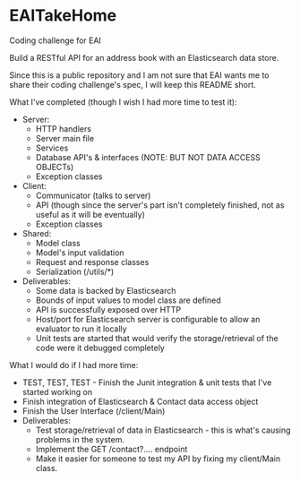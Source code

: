 # EAITakeHome
Coding challenge for EAI

Build a RESTful API for an address book with an Elasticsearch data store.

Since this is a public repository and I am not sure that EAI wants me to share their coding challenge's spec, I will keep this README short.


What I've completed (though I wish I had more time to test it):
   * Server: 
      * HTTP handlers
      * Server main file
      * Services 
      * Database API's & interfaces (NOTE: BUT NOT DATA ACCESS OBJECTs)
      * Exception classes
   * Client: 
      * Communicator (talks to server)
      * API (though since the server's part isn't completely finished, not as useful as it will be eventually)
      * Exception classes
   * Shared: 
      * Model class
      * Model's input validation
      * Request and response classes
      * Serialization (/utils/*)
   * Deliverables:
      * Some data is backed by Elasticsearch
      * Bounds of input values to model class are defined
      * API is successfully exposed over HTTP
      * Host/port for Elasticsearch server is configurable to allow an evaluator to run it locally
      * Unit tests are started that would verify the storage/retrieval of the code were it debugged completely
      
      
What I would do if I had more time:
   * TEST, TEST, TEST - Finish the Junit integration & unit tests that I've started working on
   * Finish integration of Elasticsearch & Contact data access object
   * Finish the User Interface (/client/Main) 
   * Deliverables:
      * Test storage/retrieval of data in Elasticsearch - this is what's causing problems in the system.
      * Implement the GET /contact?.... endpoint
      * Make it easier for someone to test my API by fixing my client/Main class.
   

   
